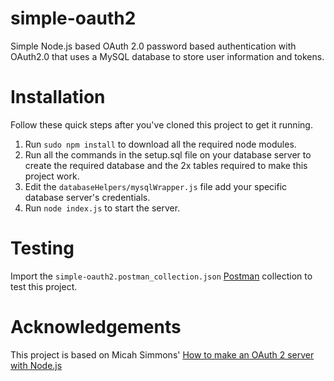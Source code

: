 # simple-oauth2
Simple Node.js based OAuth 2.0 password based authentication with OAuth2.0 that uses a MySQL database to store user information and tokens.

# Installation

Follow these quick steps after you've cloned this project to get it running.

1. Run ```sudo npm install``` to download all the required node modules.
2. Run all the commands in the setup.sql file on your database server to create the required database and the 2x tables required to make this project work.
3. Edit the ```databaseHelpers/mysqlWrapper.js``` file add your specific database server's credentials.
4. Run ```node index.js``` to start the server.

# Testing

Import the ```simple-oauth2.postman_collection.json``` [Postman](http://getpostman.com/) collection to test this project.

# Acknowledgements

This project is based on Micah Simmons' [How to make an OAuth 2 server with Node.js](https://blog.cloudboost.io/how-to-make-an-oauth-2-server-with-node-js-a6db02dc2ce7)

